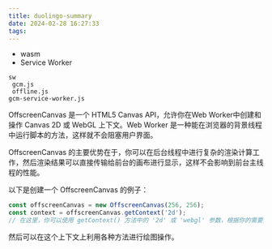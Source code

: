 ```yaml
---
title: duolingo-summary
date: 2024-02-28 16:27:33
tags:
---
```

- wasm
- Service Worker
```
sw
 gcm.js
 offline.js
gcm-service-worker.js
```
OffscreenCanvas 是一个 HTML5 Canvas API，允许你在Web Worker中创建和操作 Canvas 2D 或 WebGL 上下文。Web Worker 是一种能在浏览器的背景线程中运行脚本的方法，这样就不会阻塞用户界面。

OffscreenCanvas 的主要优势在于，你可以在后台线程中进行复杂的渲染计算工作，然后渲染结果可以直接传输给前台的画布进行显示，这样不会影响到前台主线程的性能。

以下是创建一个 OffscreenCanvas 的例子：

```javascript
const offscreenCanvas = new OffscreenCanvas(256, 256);
const context = offscreenCanvas.getContext('2d');
// 在这里，你可以使用 getContext() 方法中的 '2d' 或 'webgl' 参数，根据你的需要来获取相应的 2D 或 WebGL 渲染上下文。
```

然后可以在这个上下文上利用各种方法进行绘图操作。